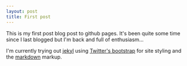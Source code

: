 ```yaml
---
layout: post
title: First post
---
```


This is my first post blog post to github pages. It's been quite some time since I last blogged but I'm back and full of enthusiasm...

I'm currently trying out [jekyl](https://github.com/mojombo/jekyll) using [Twitter's bootstrap](http://twitter.github.com/bootstrap/index.html) for site styling and the [markdown](http://daringfireball.net/projects/markdown/) markup.